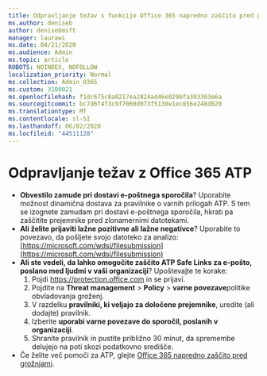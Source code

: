 ```yaml
---
title: Odpravljanje težav s funkcijo Office 365 napredno zaščito pred grožnjami (ATP)
ms.author: deniseb
author: denisebmsft
manager: laurawi
ms.date: 04/21/2020
ms.audience: Admin
ms.topic: article
ROBOTS: NOINDEX, NOFOLLOW
localization_priority: Normal
ms.collection: Admin_O365
ms.custom: 3100021
ms.openlocfilehash: f1dc675c8a8217ea2824ad46e029bfa303303e6a
ms.sourcegitcommit: bc7d6f4f3c9f7060d073f5130e1ec856e248d020
ms.translationtype: MT
ms.contentlocale: sl-SI
ms.lasthandoff: 06/02/2020
ms.locfileid: "44511128"
---
```

# <a name="troubleshoot-issues-with-office-365-atp"></a>Odpravljanje težav z Office 365 ATP

- **Obvestilo zamude pri dostavi e-poštnega sporočila**? Uporabite možnost dinamična dostava za pravilnike o varnih prilogah ATP. S tem se izognete zamudam pri dostavi e-poštnega sporočila, hkrati pa zaščitite prejemnike pred zlonamernimi datotekami.
- **Ali želite prijaviti lažne pozitivne ali lažne negativce**? Uporabite to povezavo, da pošljete svojo datoteko za analizo:[https://microsoft.com/wdsi/filesubmission](https://microsoft.com/wdsi/filesubmission)
- **Ali ste vedeli, da lahko omogočite zaščito ATP Safe Links za e-pošto, poslano med ljudmi v vaši organizaciji**? Upoštevajte te korake:
    1. Pojdi https://protection.office.com in se prijavi.
    2. Pojdite na **Threat management**  >  **Policy**  >  **varne povezave**politike obvladovanja groženj.
    3. V razdelku **pravilniki, ki veljajo za določene prejemnike**, uredite (ali dodajte) pravilnik.
    4. Izberite **uporabi varne povezave do sporočil, poslanih v organizaciji**.
    5. Shranite pravilnik in pustite približno 30 minut, da spremembe delujejo na poti skozi podatkovno središče.
- Če želite več pomoči za ATP, glejte [Office 365 napredno zaščito pred grožnjami](https://docs.microsoft.com/microsoft-365/security/office-365-security/office-365-atp).